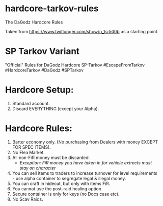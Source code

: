 # hardcore-tarkov-rules
The DaGodz Hardcore Rules

Taken from https://www.twitlonger.com/show/n_1sr500b as a starting point.

# SP Tarkov Variant
"Official" Rules for DaGodz Hardcore SP-Tarkov #EscapeFromTarkov #HardcoreTarkov #DaGodz #SPTarkov

# Hardcore Setup:
1. Standard account.
2. Discard EVERYTHING (except your Alpha).

# Hardcore Rules:
1. Barter economy only. (No purchasing from Dealers with money EXCEPT FOR SPEC ITEMS).
2. No Flea Market.
3. All non-FiR money must be discarded.
    * *Exception: FiR money you have taken in for vehicle extracts must stay on character*
4. You can sell items to traders to increase turnover for level requirements - use alpha container to segregate legal & illegal money.
5. You can craft in hideout, but only with items FiR.
6. You cannot use the post-raid healing option.
7. Secure container is only for keys (no Docs case etc).
8. No Scav Raids.
